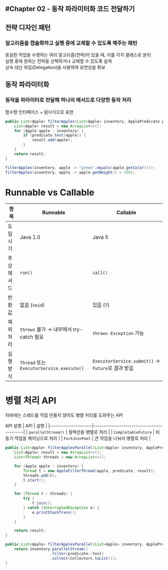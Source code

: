 #Chapter 02 - 동작 파라미터화 코드 전달하기 
--- 

## 전략 디자인 패턴 

### 알고리즘을 캡슐화하고 실행 중에 교체할 수 있도록 해주는 패턴  

동일한 작업을 수행하는 여러 알고리즘(전략)이 있을 때, 이를 각각 클래스로 분리  
실행 중에 원하는 전략을 선택하거나 교체할 수 있도록 설계  
상속 대신 위임(Delegation)을 사용하여 유연성을 확보  

  


## 동작 파라미터화   
### 동작을 파라미터로 전달해 하나의 메서드로 다양한 동작 처리    
함수형 인터페이스 + 람다식으로 표현  


```java
public List<Apple> filterApples(List<Apple> inventory, ApplePredicate predicate) {
    List<Apple> result = new ArrayList<>();
    for (Apple apple : inventory) {
        if (predicate.test(apple)) {
            result.add(apple);
        }
    }
    return result;
}
```

```java
filterApples(inventory, apple -> "green".equals(apple.getColor()));
filterApples(inventory, apple -> apple.getWeight() > 150);
```
 

# Runnable vs Callable



| 항목          | Runnable                                      | Callable                                      |
|---------------|-----------------------------------------------|-----------------------------------------------|
| 도입 시기      | Java 1.0                                      | Java 5                                         |
| 추상 메서드     | `run()`                                       | `call()`                                       |
| 반환값         | 없음 (`void`)                                  | 있음 (`T`)                                     |
| 예외 처리       | `throws` 불가 → 내부에서 try-catch 필요         | `throws Exception` 가능                        |
| 실행 방식       | `Thread` 또는 `ExecutorService.execute()`       | `ExecutorService.submit()` → `Future`로 결과 받음 |




# 병렬 처리 API
자바에는 스레드를 직접 만들지 않아도 병렬 처리를 도와주는 API

API	설명
| API                 | 설명                                      |
|---------------------|-------------------------------------------|
| `parallelStream()`  | 컬렉션을 병렬로 처리                      |
| `CompletableFuture` | 비동기 작업을 체이닝으로 처리             |
| `ForkJoinPool`      | 큰 작업을 나눠서 병렬로 처리              |


```java
public List<Apple> filterApplesParallel(List<Apple> inventory, ApplePredicate predicate) {
    List<Apple> result = new ArrayList<>();
    List<Thread> threads = new ArrayList<>();

    for (Apple apple : inventory) {
        Thread t = new AppleFilterThread(apple, predicate, result);
        threads.add(t);
        t.start();
    }

    for (Thread t : threads) {
        try {
            t.join(); 
        } catch (InterruptedException e) {
            e.printStackTrace();
        }
    }

    return result;
}
```
```java
public List<Apple> filterApplesParallel(List<Apple> inventory, ApplePredicate predicate) {
    return inventory.parallelStream()
                    .filter(predicate::test)
                    .collect(Collectors.toList());
}

```
